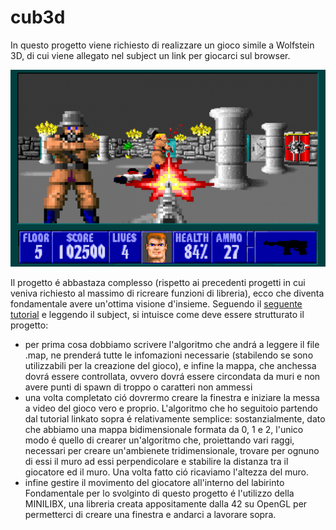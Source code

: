# cub3d
In questo progetto viene richiesto di realizzare un gioco simile a Wolfstein 3D, di cui viene allegato nel subject un link per giocarci sul browser.

<p align="center">
  <img src="img/wolf3d.png">
</p>

Il progetto é abbastaza complesso (rispetto ai precedenti progetti in cui veniva richiesto al massimo di ricreare funzioni di libreria), ecco che diventa fondamentale avere un'ottima visione d'insieme. Seguendo il [seguente tutorial](https://harm-smits.github.io/42docs/projects/cub3d.html) e leggendo il subject, si intuisce come deve essere strutturato il progetto:

- per prima cosa dobbiamo scrivere l'algoritmo che andrá a leggere il file .map, ne prenderá tutte le infomazioni necessarie (stabilendo se sono utilizzabili per la creazione del gioco), e infine la mappa, che anchessa dovrá essere controllata, ovvero dovrá essere circondata da muri e non avere punti di spawn di troppo o caratteri non ammessi
- una volta completato ció dovrermo creare la finestra e iniziare la messa a video del gioco vero e proprio. L'algoritmo che ho seguitoio partendo dal tutorial linkato sopra é relativamente semplice: sostanzialmente, dato che abbiamo una mappa bidimensionale formata da 0, 1 e 2, l'unico modo é quello di crearer un'algoritmo che, proiettando vari raggi, necessari per creare un'ambienete tridimensionale, trovare per ognuno di essi il muro ad essi perpendicolare e stabilire la distanza tra il giocatore ed il muro. Una volta fatto ció ricaviamo l'altezza del muro.
- infine gestire il movimento del giocatore all'interno del labirinto Fondamentale per lo svolginto di questo progetto é l'utilizzo della MINILIBX, una libreria creata appositamente dalla 42 su OpenGL per permetterci di creare una finestra e andarci a lavorare sopra.
